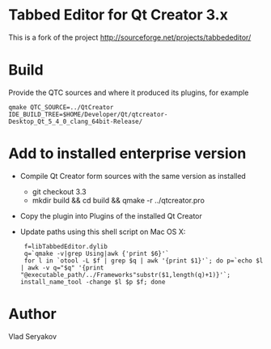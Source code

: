 # Tabbed Editor for Qt Creator 3.x

This is a fork of the project http://sourceforge.net/projects/tabbededitor/

# Build

Provide the QTC sources and where it produced its plugins, for example

	qmake QTC_SOURCE=../QtCreator IDE_BUILD_TREE=$HOME/Developer/Qt/qtcreator-Desktop_Qt_5_4_0_clang_64bit-Release/

# Add to installed enterprise version

 - Compile Qt Creator form sources with the same version as installed 
   - git checkout 3.3
   - mkdir build && cd build && qmake -r ../qtcreator.pro
 - Copy the plugin into Plugins of the installed Qt Creator
 - Update paths using this shell script on Mac OS X:

	    f=libTabbedEditor.dylib	
	    q=`qmake -v|grep Using|awk {'print $6}'`
	    for l in `otool -L $f | grep $q | awk '{print $1}'`; do p=`echo $l | awk -v q="$q" '{print "@executable_path/../Frameworks"substr($1,length(q)+1)}'`; install_name_tool -change $l $p $f; done


# Author
Vlad Seryakov
